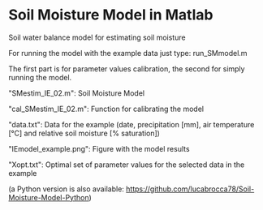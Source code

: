 # Soil Moisture Model in Matlab
Soil water balance model for estimating soil moisture

For running the model with the example data just type:
run_SMmodel.m

The first part is for parameter values calibration, the second for simply running the model.

"SMestim_IE_02.m": Soil Moisture Model

"cal_SMestim_IE_02.m": Function for calibrating the model

"data.txt": Data for the example (date, precipitation [mm], air temperature [°C] and relative soil moisture [% saturation])

"IEmodel_example.png": Figure with the model results

"Xopt.txt": Optimal set of parameter values for the selected data in the example

(a Python version is also available: https://github.com/lucabrocca78/Soil-Moisture-Model-Python)
